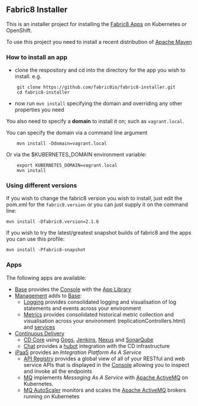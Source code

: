 ## Fabric8 Installer

This is an installer project for installing the [Fabric8 Apps](http://fabric8.io/guide/apps.html) on Kubernetes or OpenShift.

To use this project you need to install a recent distribution of [Apache Maven](http://maven.apache.org/)

### How to install an app 

* clone the respository and cd into the directory for the app you wish to install. e.g.

```
    git clone https://github.com/fabric8io/fabric8-installer.git
    cd fabric8-installer
```
    
* now run `mvn install` specifying the domain and overriding any other properties you need

You also need to specify a **domain** to install it on; such as `vagrant.local`.

You can specify the domain via a command line argument

```
    mvn install -Ddomain=vagrant.local
```
  
Or via the $KUBERNETES_DOMAIN environment variable:

```
    export KUBERNETES_DOMAIN=vagrant.local
    mvn install
```  

### Using different versions

If you wish to change the fabric8 version you wish to install, just edit the pom.xml for the `fabric8.version` or you can just supply it on the command line:

    mvn install -Dfabric8.version=2.1.6

If you wish to try the latest/greatest snapshot builds of fabric8 and the apps you can use this profile:

    mvn install -Pfabric8-snapshot

### Apps

The following apps are available:

* [Base](base) provides the [Console](http://fabric8.io/guide/console.html) with the [App Library](appLibrary.html) 
* [Management](management) adds to [Base](base):
    * [Logging](logging) provides consolidated logging and visualisation of log statements and events across your environment
    * [Metrics](metrics) provides consolidated historical metric collection and visualisation across your environment
(replicationControllers.html) and [services](http://fabric8.io/guide/services.html)
* [Continuous Delivery](cdelivery)
    * [CD Core](cdelivery-core) using [Gogs](http://gogs.io/), [Jenkins](https://jenkins-ci.org/), [Nexus](http://www.sonatype.org/nexus/) and [SonarQube](http://www.sonarqube.org/)
    * [Chat](http://fabric8.io/guide/chat.html) provides a [hubot](https://hubot.github.com/) integration with the CD infrastructure
* [iPaaS](ipaas) provides an _Integration Platform As A Service_  
    * [API Registry](http://fabric8.io/guide/apiRegistry.html) provides a global view of all of your RESTful and web service APIs that is displayed in the [Console](http://fabric8.io/guide/console.html) allowing you to inspect and invoke all the endpoints
    * [MQ](http://fabric8.io/guide/fabric8MQ.html) implements _Messaging As A Service_ with [Apache ActiveMQ](http://activemq.apache.org/) on Kubernetes.
    * [MQ AutoScaler](http://fabric8.io/guide/fabric8MQAutoScaler.html) monitors and scales the [Apache ActiveMQ](http://activemq.apache.org/) brokers running on Kubernetes
